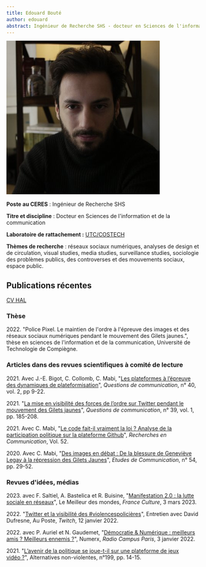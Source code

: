 ```yaml
---
title: Edouard Bouté
author: edouard
abstract: Ingénieur de Recherche SHS - docteur en Sciences de l'information et de la communication
---
```


![](boute_edouard.jpg)

**Poste au CERES** : Ingénieur de Recherche SHS

**Titre et discipline** : Docteur en Sciences de l'information et de la communication

**Laboratoire de rattachement :** [UTC/COSTECH](https://www.costech.utc.fr/)

**Thèmes de recherche** : réseaux sociaux numériques, analyses de design et de circulation, visual studies, media studies, surveillance studies, sociologie des problèmes publics, des controverses et des mouvements sociaux, espace public.

## Publications récentes

[CV HAL](https://cv.hal.science/edouard-boute)

### Thèse
2022\. "Police Pixel. Le maintien de l'ordre à l'épreuve des images et des réseaux sociaux numériques pendant le mouvement des Gilets jaunes.", thèse en sciences de l'information et de la communication, Université de Technologie de Compiègne.

### Articles dans des revues scientifiques à comité de lecture

2021\. Avec J.-E. Bigot, C. Collomb, C. Mabi, "[Les plateformes à l’épreuve des dynamiques de plateformisation](https://doi.org/10.4000/questionsdecommunication.26584)", *Questions de communication*, n° 40, vol. 2, pp 9-22.

2021\. "[La mise en visibilité des forces de l’ordre sur Twitter pendant le mouvement des Gilets jaunes](https://doi.org/10.4000/questionsdecommunication.25524)", *Questions de communication*, n° 39, vol. 1, pp. 185-208.

2021\. Avec C. Mabi, "[Le code fait-il vraiment la loi ? Analyse de la participation politique sur la plateforme Github](https://doi.org/10.14428/rec.v52i52.61793)", *Recherches en Communication*, Vol. 52.

2020\. Avec C. Mabi, "[Des images en débat : De la blessure de Geneviève Legay à la répression des Gilets Jaunes](https://doi.org/10.4000/edc.9996)", *Etudes de Communication*, n° 54, pp. 29-52.

### Revues d'idées, médias

2023\. avec F. Saltiel, A. Bastelica et R. Buisine, "[Manifestation 2.0 : la lutte sociale en réseaux](https://www.radiofrance.fr/franceculture/podcasts/le-meilleur-des-mondes/manifestation-0-la-lutte-sociale-en-reseaux-6152515)", Le Meilleur des mondes, *France Culture*, 3 mars 2023.

2022\. "[Twitter et la visibilité des #violencespolicières](https://www.youtube.com/watch?v=3hhUsQVNCg8)", Entretien avec David Dufresne, Au Poste, *Twitch*, 12 janvier 2022.

2022\. avec P. Auriel et N. Gaudemet, "[Démocratie & Numérique : meilleurs amis ? Meilleurs ennemis ?](https://www.radiocampusparis.org/numerx-democratie-numerique-meilleurs-amis-meilleurs-ennemis/)", Numerx, *Radio Campus Paris*, 3 janvier 2022.

2021\. "[L’avenir de la politique se joue-t-il sur une plateforme de jeux vidéo ?](https://doi.org/10.3917/anv.199.0014)", Alternatives non-violentes, n°199, pp. 14-15.